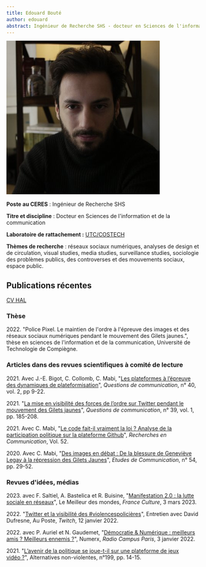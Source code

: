 ```yaml
---
title: Edouard Bouté
author: edouard
abstract: Ingénieur de Recherche SHS - docteur en Sciences de l'information et de la communication
---
```


![](boute_edouard.jpg)

**Poste au CERES** : Ingénieur de Recherche SHS

**Titre et discipline** : Docteur en Sciences de l'information et de la communication

**Laboratoire de rattachement :** [UTC/COSTECH](https://www.costech.utc.fr/)

**Thèmes de recherche** : réseaux sociaux numériques, analyses de design et de circulation, visual studies, media studies, surveillance studies, sociologie des problèmes publics, des controverses et des mouvements sociaux, espace public.

## Publications récentes

[CV HAL](https://cv.hal.science/edouard-boute)

### Thèse
2022\. "Police Pixel. Le maintien de l'ordre à l'épreuve des images et des réseaux sociaux numériques pendant le mouvement des Gilets jaunes.", thèse en sciences de l'information et de la communication, Université de Technologie de Compiègne.

### Articles dans des revues scientifiques à comité de lecture

2021\. Avec J.-E. Bigot, C. Collomb, C. Mabi, "[Les plateformes à l’épreuve des dynamiques de plateformisation](https://doi.org/10.4000/questionsdecommunication.26584)", *Questions de communication*, n° 40, vol. 2, pp 9-22.

2021\. "[La mise en visibilité des forces de l’ordre sur Twitter pendant le mouvement des Gilets jaunes](https://doi.org/10.4000/questionsdecommunication.25524)", *Questions de communication*, n° 39, vol. 1, pp. 185-208.

2021\. Avec C. Mabi, "[Le code fait-il vraiment la loi ? Analyse de la participation politique sur la plateforme Github](https://doi.org/10.14428/rec.v52i52.61793)", *Recherches en Communication*, Vol. 52.

2020\. Avec C. Mabi, "[Des images en débat : De la blessure de Geneviève Legay à la répression des Gilets Jaunes](https://doi.org/10.4000/edc.9996)", *Etudes de Communication*, n° 54, pp. 29-52.

### Revues d'idées, médias

2023\. avec F. Saltiel, A. Bastelica et R. Buisine, "[Manifestation 2.0 : la lutte sociale en réseaux](https://www.radiofrance.fr/franceculture/podcasts/le-meilleur-des-mondes/manifestation-0-la-lutte-sociale-en-reseaux-6152515)", Le Meilleur des mondes, *France Culture*, 3 mars 2023.

2022\. "[Twitter et la visibilité des #violencespolicières](https://www.youtube.com/watch?v=3hhUsQVNCg8)", Entretien avec David Dufresne, Au Poste, *Twitch*, 12 janvier 2022.

2022\. avec P. Auriel et N. Gaudemet, "[Démocratie & Numérique : meilleurs amis ? Meilleurs ennemis ?](https://www.radiocampusparis.org/numerx-democratie-numerique-meilleurs-amis-meilleurs-ennemis/)", Numerx, *Radio Campus Paris*, 3 janvier 2022.

2021\. "[L’avenir de la politique se joue-t-il sur une plateforme de jeux vidéo ?](https://doi.org/10.3917/anv.199.0014)", Alternatives non-violentes, n°199, pp. 14-15.